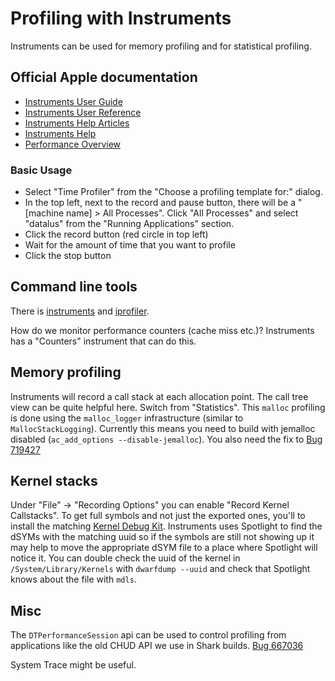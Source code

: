 # Profiling with Instruments

Instruments can be used for memory profiling and for statistical
profiling.

## Official Apple documentation

-   [Instruments User
    Guide](https://developer.apple.com/library/mac/documentation/DeveloperTools/Conceptual/InstrumentsUserGuide/)
-   [Instruments User
    Reference](https://developer.apple.com/library/mac/documentation/AnalysisTools/Reference/Instruments_User_Reference/)
-   [Instruments Help
    Articles](https://developer.apple.com/library/mac/recipes/Instruments_help_articles/)
-   [Instruments
    Help](https://developer.apple.com/library/mac/recipes/instruments_help-collection/)
-   [Performance
    Overview](https://developer.apple.com/library/mac/documentation/Performance/Conceptual/PerformanceOverview/)

### Basic Usage

-   Select \"Time Profiler\" from the \"Choose a profiling template
    for:\" dialog.
-   In the top left, next to the record and pause button, there will be
    a \"\[machine name\] \> All Processes\". Click \"All Processes\" and
    select \"datalus\" from the \"Running Applications\" section.
-   Click the record button (red circle in top left)
-   Wait for the amount of time that you want to profile
-   Click the stop button

## Command line tools

There is
[instruments](https://developer.apple.com/library/mac/documentation/Darwin/Reference/Manpages/man1/instruments.1.html)
and
[iprofiler](https://developer.apple.com/library/mac/documentation/Darwin/Reference/Manpages/man1/iprofiler.1.html).

How do we monitor performance counters (cache miss etc.)? Instruments
has a \"Counters\" instrument that can do this.

## Memory profiling

Instruments will record a call stack at each allocation point. The call
tree view can be quite helpful here. Switch from \"Statistics\". This
`malloc` profiling is done using the `malloc_logger` infrastructure
(similar to `MallocStackLogging`). Currently this means you need to
build with jemalloc disabled (`ac_add_options --disable-jemalloc`). You
also need the fix to [Bug
719427](https://bugzilla.mozilla.org/show_bug.cgi?id=719427 "https://bugzilla.mozilla.org/show_bug.cgi?id=719427")

## Kernel stacks
Under "File" -> "Recording Options" you can enable "Record Kernel Callstacks".
To get full symbols and not just the exported ones, you'll to install the matching
[Kernel Debug Kit](https://developer.apple.com/download/all/?q=Kernel%20Debug%20Kit).
Instruments uses Spotlight to find the dSYMs with the matching uuid so if the
symbols are still not showing up it may help to move the appropriate dSYM file
to a place where Spotlight will notice it. You can double check the uuid of the
kernel in `/System/Library/Kernels` with `dwarfdump --uuid` and check that
Spotlight knows about the file with `mdls`.

## Misc

The `DTPerformanceSession` api can be used to control profiling from
applications like the old CHUD API we use in Shark builds. [Bug
667036](https://bugzilla.mozilla.org/show_bug.cgi?id=667036 "https://bugzilla.mozilla.org/show_bug.cgi?id=667036")

System Trace might be useful.
